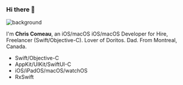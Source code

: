 ### Hi there 👋

![background](https://pbs.twimg.com/profile_banners/15842898/1623159876/1500x500)


I'm **Chris Comeau**, an iOS/macOS iOS/macOS Developer for Hire, Freelancer (Swift/Objective-C).
Lover of Doritos. Dad. From Montreal, Canada.

* Swift/Objective-C
* AppKit/UIKit/SwiftUI-C
* iOS/iPadOS/macOS/watchOS
* RxSwift
